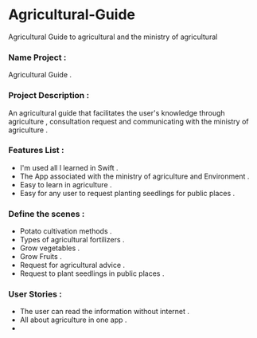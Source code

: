 # Agricultural-Guide
Agricultural Guide to agricultural and the ministry of agricultural 

### Name Project : 
Agricultural Guide .


### Project Description :
An agricultural guide  that facilitates the user's  knowledge through agriculture , consultation request and communicating with the ministry of agriculture .


### Features List :
- I'm used all l learned in Swift .
- The App associated with the ministry of agriculture and Environment .
- Easy to learn in agriculture .
- Easy for any user to request planting seedlings for public places .

### Define the scenes :
- Potato cultivation methods .
- Types of agricultural fortilizers .
- Grow vegetables .
- Grow Fruits .
- Request for agricultural advice .
- Request to plant seedlings in public places .

### User Stories :
- The user can read the information without internet .
- All about agriculture in one app .
- 


